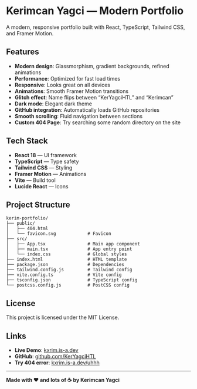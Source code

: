 # Kerimcan Yagci — Modern Portfolio

A modern, responsive portfolio built with React, TypeScript, Tailwind CSS, and Framer Motion.

## Features

- **Modern design**: Glassmorphism, gradient backgrounds, refined animations  
- **Performance**: Optimized for fast load times  
- **Responsive**: Looks great on all devices  
- **Animations**: Smooth Framer Motion transitions  
- **Glitch effect**: Name flips between “KerYagciHTL” and “Kerimcan”  
- **Dark mode**: Elegant dark theme  
- **GitHub integration**: Automatically loads GitHub repositories  
- **Smooth scrolling**: Fluid navigation between sections
- **Custom 404 Page**: Try searching some random directory on the site

## Tech Stack

- **React 18** — UI framework  
- **TypeScript** — Type safety  
- **Tailwind CSS** — Styling  
- **Framer Motion** — Animations  
- **Vite** — Build tool  
- **Lucide React** — Icons

## Project Structure

```
kerim-portfolio/
├── public/
│   ├── 404.html
│   └── favicon.svg            # Favicon
├── src/
│   ├── App.tsx                # Main app component
│   ├── main.tsx               # App entry point
│   └── index.css              # Global styles
├── index.html                 # HTML template
├── package.json               # Dependencies
├── tailwind.config.js         # Tailwind config
├── vite.config.ts             # Vite config
├── tsconfig.json              # TypeScript config
└── postcss.config.js          # PostCSS config
```

## License

This project is licensed under the MIT License.

## Links

- **Live Demo**: [kxrim.is-a.dev](https://kxrim.is-a.dev)  
- **GitHub**: [github.com/KerYagciHTL](https://github.com/KerYagciHTL)
- **Try 404 error**: [kxrim.is-a.dev/uhhh](https://kxrim.is-a.dev/uhhh)

---

**Made with ❤️ and lots of ☕ by Kerimcan Yagci**

